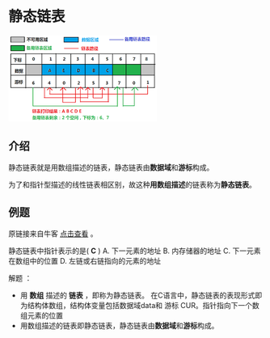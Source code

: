 # 静态链表

<img src="./images/2.png">

## 介绍
静态链表就是用数组描述的链表，静态链表由**数据域**和**游标**构成。

为了和指针型描述的线性链表相区别，故这种**用数组描述**的链表称为**静态链表**。

## 例题

原链接来自牛客 [点击查看](https://www.nowcoder.com/questionTerminal/53a4342ac98f491bb0e8691890182e44) 。

静态链表中指针表示的是( **C** )
A. 下一元素的地址
B. 内存储器的地址
C. 下一元素在数组中的位置
D. 左链或右链指向的元素的地址

解题 ：

- 用 **数组** 描述的 **链表** ，即称为静态链表。
在C语言中，静态链表的表现形式即为结构体数组，结构体变量包括数据域data和 游标 CUR。指针指向下一个数组元素的位置
- 用数组描述的链表即静态链表，静态链表由**数据域**和**游标**构成。
